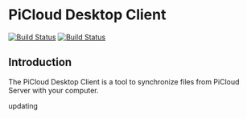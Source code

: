 # PiCloud Desktop Client

[![Build Status](https://drone.owncloud.com/api/badges/owncloud/client/status.svg)](https://drone.owncloud.com/owncloud/client) [![Build Status](https://github.com/owncloud/client/workflows/ownCloud%20CI/badge.svg)](https://github.com/LnkAsia/picloud-win-client/actions)

## Introduction

The PiCloud Desktop Client is a tool to synchronize files from PiCloud Server
with your computer.

updating
